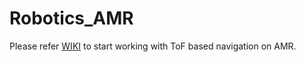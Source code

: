 # Robotics_AMR

Please refer [WIKI](https://github.com/ArrowElectronics/Robotics_AMR/wiki/) to start working with ToF based navigation on AMR.

